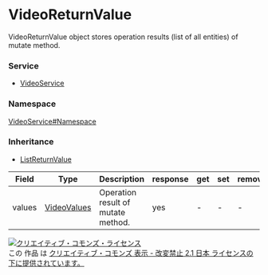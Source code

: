 

# VideoReturnValue

VideoReturnValue object stores operation results (list of all entities) of mutate method.

### Service

+ [VideoService](../../services/VideoService.md)

### Namespace

[VideoService#Namespace](../../services/VideoService.md#namespace)

### Inheritance

+ [ListReturnValue](../Common/ListReturnValue.md)

| Field | Type | Description | response | get | set | remove |
| ----- | ---- | ----------- | -------- | --------- | --------- | --------- |
| values | [VideoValues](./VideoValues.md) | Operation result of mutate method. | yes | - | - | - | |

<a rel="license" href="http://creativecommons.org/licenses/by-nd/2.1/jp/"><img alt="クリエイティブ・コモンズ・ライセンス" style="border-width:0" src="https://i.creativecommons.org/l/by-nd/2.1/jp/88x31.png" /></a><br />この 作品 は <a rel="license" href="http://creativecommons.org/licenses/by-nd/2.1/jp/">クリエイティブ・コモンズ 表示 - 改変禁止 2.1 日本 ライセンスの下に提供されています。</a>
